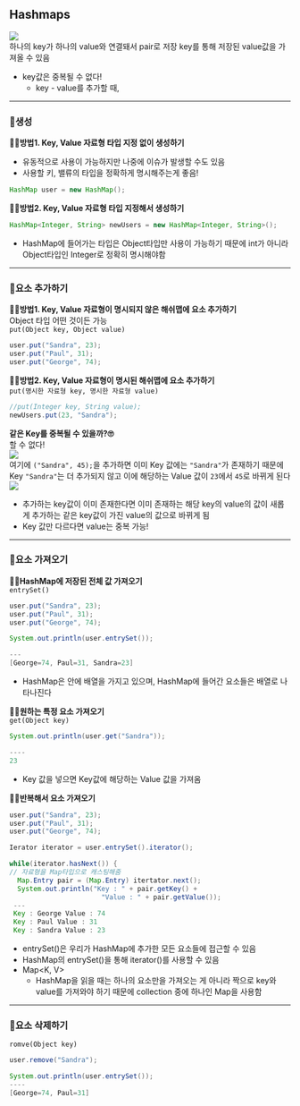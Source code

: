 ## Hashmaps
![](https://images.velog.io/images/zero9657/post/9e44093b-65d1-4fbe-9e43-6e539a78cdcb/image.png)     
하나의 key가 하나의 value와 연결돼서 pair로 저장
key를 통해 저장된 value값을 가져올 수 있음
- key값은 중복될 수 없다!
   - key - value를 추가할 때, 


---

### 📍생성
**🙋‍♀️방법1. Key, Value 자료형 타입 지정 없이 생성하기**
- 유동적으로 사용이 가능하지만 나중에 이슈가 발생할 수도 있음
- 사용할 키, 밸류의 타입을 정확하게 명시해주는게 좋음!
```java
HashMap user = new HashMap();
```

**🙋‍♀️방법2. Key, Value 자료형 타입 지정해서 생성하기**
```java
HashMap<Integer, String> newUsers = new HashMap<Integer, String>();
```
  - HashMap에 들어가는 타입은 Object타입만 사용이 가능하기 때문에 int가 아니라 Object타입인 Integer로 정확히 명시해야함


---
### 📍요소 추가하기
**🙋‍♀️방법1. Key, Value 자료형이 명시되지 않은 해쉬맵에 요소 추가하기**      
Object 타입 어떤 것이든 가능     
```put(Object key, Object value)```
```java
user.put("Sandra", 23);
user.put("Paul", 31);
user.put("George", 74);
```

**🙋‍♀️방법2. Key, Value 자료형이 명시된 해쉬맵에 요소 추가하기**     
```put(명시한 자료형 key, 명시한 자료형 value)```     
```java
//put(Integer key, String value);
newUsers.put(23, "Sandra");
```

**같은 Key를 중복될 수 있을까?🙄**        
할 수 없다!       
![](https://images.velog.io/images/zero9657/post/9e44093b-65d1-4fbe-9e43-6e539a78cdcb/image.png)        
여기에 ```("Sandra", 45);```을 추가하면 이미 Key 값에는 ```"Sandra"```가 존재하기 때문에 Key ```"Sandra"```는 더 추가되지 않고 이에 해당하는 Value 값이 ```23```에서 ```45```로 바뀌게 된다       
![](https://images.velog.io/images/zero9657/post/10baff00-e37f-4972-b9c1-132d8546d18b/image.png)
- 추가하는 key값이 이미 존재한다면 이미 존재하는 해당 key의 value의 값이 새롭게 추가하는 같은 key값이 가진 value의 값으로 바뀌게 됨
- Key 값만 다르다면 value는 중복 가능!

---
### 📍요소 가져오기
**🙋‍♀️HashMap에 저장된 전체 값 가져오기**  
```entrySet()```
```java
user.put("Sandra", 23);
user.put("Paul", 31);
user.put("George", 74);

System.out.println(user.entrySet());

---
[George=74, Paul=31, Sandra=23]
```
- HashMap은 안에 배열을 가지고 있으며, HashMap에 들어간 요소들은 배열로 나타나진다

**🙋‍♀️원하는 특정 요소 가져오기**     
```get(Object key)```
```java
System.out.println(user.get("Sandra"));

----
23
```
- Key 값을 넣으면 Key값에 해당하는 Value 값을 가져옴 

**🙋‍♀️반복해서 요소 가져오기**
```java
user.put("Sandra", 23);
user.put("Paul", 31);
user.put("George", 74);

Ierator iterator = user.entrySet().iterator();

while(iterator.hasNext()) {
// 자료형을 Map타입으로 캐스팅해줌
  Map.Entry pair = (Map.Entry) itertator.next(); 
  System.out.println("Key : " + pair.getKey() + 
                       "Value : " + pair.getValue()); 
 ---
 Key : George Value : 74
 Key : Paul Value : 31
 Key : Sandra Value : 23
```
- entrySet()은 우리가 HashMap에 추가한 모든 요소들에 접근할 수 있음
- HashMap의 entrySet()을 통해 iterator()를 사용할 수 있음
- Map<K, V>
  + HashMap을 읽을 때는 하나의 요소만을 가져오는 게 아니라 짝으로 key와 value를 가져와야 하기 때문에 collection 중에 하나인 Map을 사용함

---
### 📍요소 삭제하기
```romve(Object key)```
```java
user.remove("Sandra");

System.out.println(user.entrySet());
----
[George=74, Paul=31]
```

